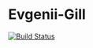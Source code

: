 # Evgenii-Gill
[![Build Status](https://travis-ci.org/Brest-Java-Course-2019/Evgenii-Gill.svg?branch=master)](https://travis-ci.org/Brest-Java-Course-2019/Evgenii-Gill)
